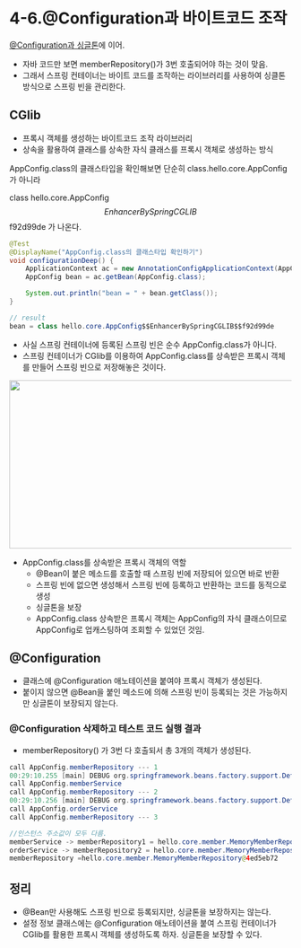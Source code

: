 # 4-6.@Configuration과 바이트코드 조작

[@Configuration과 싱글톤](https://www.notion.so/4-5-Configuration-910c524c48e34ce28ab2b299237e35ce)에 이어.

- 자바 코드만 보면 memberRepository()가 3번 호출되어야 하는 것이 맞음.
- 그래서 스프링 컨테이너는 바이트 코드를 조작하는 라이브러리를 사용하여 싱클톤 방식으로 스프링 빈을 관리한다.

## CGlib

- 프록시 객체를 생성하는 바이트코드 조작 라이브러리
- 상속을 활용하여 클래스를 상속한 자식 클래스를 프록시 객체로 생성하는 방식

AppConfig.class의 클래스타입을 확인해보면 단순히 class.hello.core.AppConfig 가 아니라 

class hello.core.AppConfig$$EnhancerBySpringCGLIB$$f92d99de 가 나온다. 

```java
@Test
@DisplayName("AppConfig.class의 클래스타입 확인하기")
void configurationDeep() {
    ApplicationContext ac = new AnnotationConfigApplicationContext(AppConfig.class);
    AppConfig bean = ac.getBean(AppConfig.class);

    System.out.println("bean = " + bean.getClass());
}

// result
bean = class hello.core.AppConfig$$EnhancerBySpringCGLIB$$f92d99de
```

- 사실 스프링 컨테이너에 등록된 스프링 빈은 순수 AppConfig.class가 아니다.
- 스프링 컨테이너가 CGlib를 이용하여 AppConfig.class를 상속받은 프록시 객체를 만들어 스프링 빈으로 저장해놓은 것이다.

<img src="https://user-images.githubusercontent.com/52793122/161414717-cb12317d-e6f8-45e4-9e00-d6b9a841eb69.png"  width="580" height="300"/>

- AppConfig.class를 상속받은 프록시 객체의 역할
    - @Bean이 붙은 메소드를 호출할 때 스프링 빈에 저장되어 있으면 바로 반환
    - 스프링 빈에 없으면 생성해서 스프링 빈에 등록하고 반환하는 코드를 동적으로 생성
    - 싱글톤을 보장
    - AppConfig.class 상속받은 프록시 객체는 AppConfig의 자식 클래스이므로 AppConfig로 업캐스팅하여 조회할 수 있었던 것임.

## @Configuration

- 클래스에 @Configuration 애노테이션을 붙여야 프록시 객체가 생성된다.
- 붙이지 않으면 @Bean을 붙인 메소드에 의해 스프링 빈이 등록되는 것은 가능하지만 싱글톤이 보장되지 않는다.

### @Configuration 삭제하고 테스트 코드 실행 결과

- memberRepository() 가 3번 다 호출되서 총 3개의 객체가 생성된다.

```java
call AppConfig.memberRepository --- 1
00:29:10.255 [main] DEBUG org.springframework.beans.factory.support.DefaultListableBeanFactory - Creating shared instance of singleton bean 'memberService'
call AppConfig.memberService
call AppConfig.memberRepository --- 2
00:29:10.256 [main] DEBUG org.springframework.beans.factory.support.DefaultListableBeanFactory - Creating shared instance of singleton bean 'orderService'
call AppConfig.orderService
call AppConfig.memberRepository --- 3

//인스턴스 주소값이 모두 다름.
memberService -> memberRepository1 = hello.core.member.MemoryMemberRepository@3a4621bd
orderService -> memberRepository2 = hello.core.member.MemoryMemberRepository@31dadd46
memberRepository =hello.core.member.MemoryMemberRepository@4ed5eb72
```

## 정리

- @Bean만 사용해도 스프링 빈으로 등록되지만, 싱글톤을 보장하지는 않는다.
- 설정 정보 클래스에는 @Configuration 애노테이션을 붙여 스프링 컨테이너가 CGlib를 활용한 프록시 객체를 생성하도록 하자. 싱글톤을 보장할 수 있다.